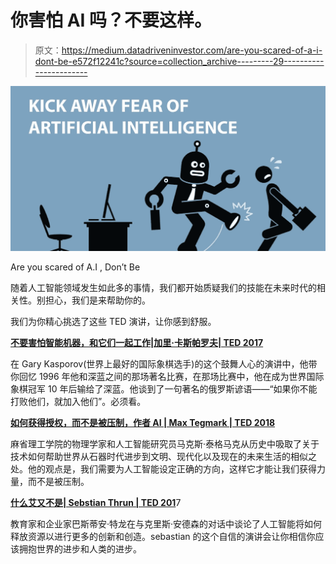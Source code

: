 # 你害怕 AI 吗？不要这样。

> 原文：<https://medium.datadriveninvestor.com/are-you-scared-of-a-i-dont-be-e572f12241c?source=collection_archive---------29----------------------->

![](img/6064aad5b6c368ca1edefd9cc11f4e72.png)

Are you scared of A.I , Don’t Be

随着人工智能领域发生如此多的事情，我们都开始质疑我们的技能在未来时代的相关性。别担心，我们是来帮助你的。

我们为你精心挑选了这些 TED 演讲，让你感到舒服。

[**不要害怕智能机器，和它们一起工作|加里·卡斯帕罗夫| TED 2017**](https://www.ted.com/talks/garry_kasparov_don_t_fear_intelligent_machines_work_with_them/transcript?referrer=playlist-talks_on_artificial_intelligen)

在 Gary Kasporov(世界上最好的国际象棋选手)的这个鼓舞人心的演讲中，他带你回忆 1996 年他和深蓝之间的那场著名比赛，在那场比赛中，他在成为世界国际象棋冠军 10 年后输给了深蓝。他谈到了一句著名的俄罗斯谚语——“如果你不能打败他们，就加入他们”。必须看。

[**如何获得授权，而不是被压制，作者 AI | Max Tegmark | TED 2018**](https://www.ted.com/talks/max_tegmark_how_to_get_empowered_not_overpowered_by_ai/transcript)

麻省理工学院的物理学家和人工智能研究员马克斯·泰格马克从历史中吸取了关于技术如何帮助世界从石器时代进步到文明、现代化以及现在的未来生活的相似之处。他的观点是，我们需要为人工智能设定正确的方向，这样它才能让我们获得力量，而不是被压制。

[**什么艾又不是| Sebstian Thrun | TED 201**](https://www.ted.com/talks/sebastian_thrun_and_chris_anderson_the_new_generation_of_computers_is_programming_itself)7

教育家和企业家巴斯蒂安·特龙在与克里斯·安德森的对话中谈论了人工智能将如何释放资源以进行更多的创新和创造。sebastian 的这个自信的演讲会让你相信你应该拥抱世界的进步和人类的进步。